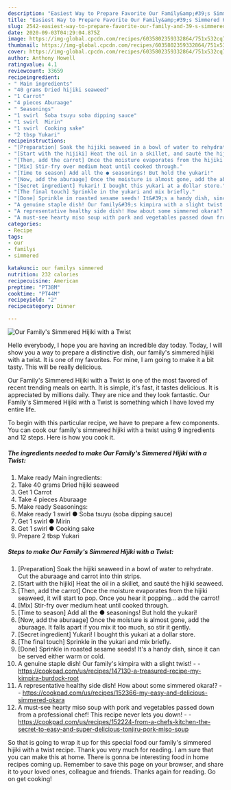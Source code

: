 ```yaml
---
description: "Easiest Way to Prepare Favorite Our Family&amp;#39;s Simmered Hijiki with a Twist"
title: "Easiest Way to Prepare Favorite Our Family&amp;#39;s Simmered Hijiki with a Twist"
slug: 2542-easiest-way-to-prepare-favorite-our-family-and-39-s-simmered-hijiki-with-a-twist
date: 2020-09-03T04:29:04.875Z
image: https://img-global.cpcdn.com/recipes/6035802359332864/751x532cq70/our-familys-simmered-hijiki-with-a-twist-recipe-main-photo.jpg
thumbnail: https://img-global.cpcdn.com/recipes/6035802359332864/751x532cq70/our-familys-simmered-hijiki-with-a-twist-recipe-main-photo.jpg
cover: https://img-global.cpcdn.com/recipes/6035802359332864/751x532cq70/our-familys-simmered-hijiki-with-a-twist-recipe-main-photo.jpg
author: Anthony Howell
ratingvalue: 4.1
reviewcount: 33659
recipeingredient:
- " Main ingredients"
- "40 grams Dried hijiki seaweed"
- "1 Carrot"
- "4 pieces Aburaage"
- " Seasonings"
- "1 swirl  Soba tsuyu soba dipping sauce"
- "1 swirl  Mirin"
- "1 swirl  Cooking sake"
- "2 tbsp Yukari"
recipeinstructions:
- "[Preparation] Soak the hijiki seaweed in a bowl of water to rehydrate. Cut the aburaage and carrot into thin strips."
- "[Start with the hijiki] Heat the oil in a skillet, and sauté the hijiki seaweed."
- "[Then, add the carrot] Once the moisture evaporates from the hijiki seaweed, it will start to pop. Once you hear it popping... add the carrot!"
- "[Mix] Stir-fry over medium heat until cooked through."
- "[Time to season] Add all the ● seasonings! But hold the yukari!"
- "[Now, add the aburaage] Once the moisture is almost gone, add the aburaage. It falls apart if you mix it too much, so stir it gently."
- "[Secret ingredient] Yukari! I bought this yukari at a dollar store."
- "[The final touch] Sprinkle in the yukari and mix briefly."
- "[Done] Sprinkle in roasted sesame seeds! It&#39;s a handy dish, since it can be served either warm or cold."
- "A genuine staple dish! Our family&#39;s kimpira with a slight twist!  https://cookpad.com/us/recipes/147130-a-treasured-recipe-my-kimpira-burdock-root"
- "A representative healthy side dish! How about some simmered okara!?  https://cookpad.com/us/recipes/152366-my-easy-and-delicious-simmered-okara"
- "A must-see hearty miso soup with pork and vegetables passed down from a professional chef! This recipe never lets you down!  https://cookpad.com/us/recipes/152224-from-a-chefs-kitchen-the-secret-to-easy-and-super-delicious-tonjiru-pork-miso-soup"
categories:
- Recipe
tags:
- our
- familys
- simmered

katakunci: our familys simmered 
nutrition: 232 calories
recipecuisine: American
preptime: "PT38M"
cooktime: "PT44M"
recipeyield: "2"
recipecategory: Dinner

---
```



![Our Family&#39;s Simmered Hijiki with a Twist](https://img-global.cpcdn.com/recipes/6035802359332864/751x532cq70/our-familys-simmered-hijiki-with-a-twist-recipe-main-photo.jpg)

Hello everybody, I hope you are having an incredible day today. Today, I will show you a way to prepare a distinctive dish, our family&#39;s simmered hijiki with a twist. It is one of my favorites. For mine, I am going to make it a bit tasty. This will be really delicious.

Our Family&#39;s Simmered Hijiki with a Twist is one of the most favored of recent trending meals on earth. It is simple, it's fast, it tastes delicious. It is appreciated by millions daily. They are nice and they look fantastic. Our Family&#39;s Simmered Hijiki with a Twist is something which I have loved my entire life.




To begin with this particular recipe, we have to prepare a few components. You can cook our family&#39;s simmered hijiki with a twist using 9 ingredients and 12 steps. Here is how you cook it.

<!--inarticleads1-->

##### The ingredients needed to make Our Family&#39;s Simmered Hijiki with a Twist:

1. Make ready  Main ingredients:
1. Take 40 grams Dried hijiki seaweed
1. Get 1 Carrot
1. Take 4 pieces Aburaage
1. Make ready  Seasonings:
1. Make ready 1 swirl ● Soba tsuyu (soba dipping sauce)
1. Get 1 swirl ● Mirin
1. Get 1 swirl ● Cooking sake
1. Prepare 2 tbsp Yukari




<!--inarticleads2-->

##### Steps to make Our Family&#39;s Simmered Hijiki with a Twist:

1. [Preparation] Soak the hijiki seaweed in a bowl of water to rehydrate. Cut the aburaage and carrot into thin strips.
1. [Start with the hijiki] Heat the oil in a skillet, and sauté the hijiki seaweed.
1. [Then, add the carrot] Once the moisture evaporates from the hijiki seaweed, it will start to pop. Once you hear it popping... add the carrot!
1. [Mix] Stir-fry over medium heat until cooked through.
1. [Time to season] Add all the ● seasonings! But hold the yukari!
1. [Now, add the aburaage] Once the moisture is almost gone, add the aburaage. It falls apart if you mix it too much, so stir it gently.
1. [Secret ingredient] Yukari! I bought this yukari at a dollar store.
1. [The final touch] Sprinkle in the yukari and mix briefly.
1. [Done] Sprinkle in roasted sesame seeds! It&#39;s a handy dish, since it can be served either warm or cold.
1. A genuine staple dish! Our family&#39;s kimpira with a slight twist! -  - https://cookpad.com/us/recipes/147130-a-treasured-recipe-my-kimpira-burdock-root
1. A representative healthy side dish! How about some simmered okara!? -  - https://cookpad.com/us/recipes/152366-my-easy-and-delicious-simmered-okara
1. A must-see hearty miso soup with pork and vegetables passed down from a professional chef! This recipe never lets you down! -  - https://cookpad.com/us/recipes/152224-from-a-chefs-kitchen-the-secret-to-easy-and-super-delicious-tonjiru-pork-miso-soup




So that is going to wrap it up for this special food our family&#39;s simmered hijiki with a twist recipe. Thank you very much for reading. I am sure that you can make this at home. There is gonna be interesting food in home recipes coming up. Remember to save this page on your browser, and share it to your loved ones, colleague and friends. Thanks again for reading. Go on get cooking!
